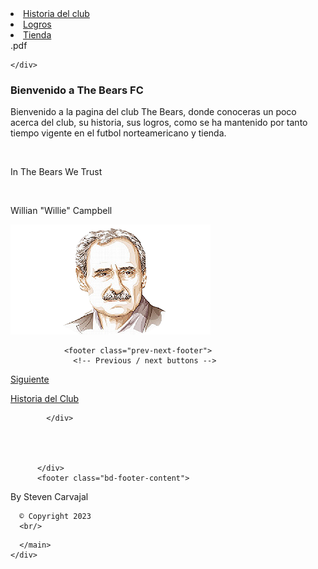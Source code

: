 
 
<li class="toctree-l1"><a class="reference internal" href="Historia.html">Historia del club</a></li>
<li class="toctree-l1"><a class="reference internal" href="Logros.html">Logros</a></li>
<li class="toctree-l1"><a class="reference internal" href="Tienda.html">Tienda</a></li>
</ul>

        
      
  
    

<div class="article-header-buttons">









  

<span class="btn__icon-container">
  <i class="fas fa-file"></i>
  </span>
<span class="btn__text-container">.pdf</span>
</a>
</li>
      
      
      
  
      
  </ul>
</div>


</button>


</div></div>
      
    </div>
  
</div>
</div>
              
              
              
                
<div id="searchbox"></div>
                <article class="bd-article" role="main">
                  
  <section class="tex2jax_ignore mathjax_ignore" id="Bienvenido-a-The-Bears-FC">
<h1>Bienvenido a The Bears FC</h1>
<p>Bienvenido a la pagina del club The Bears, donde conoceras un poco acerca del club, su historia, sus logros, como se ha mantenido por tanto tiempo vigente en el futbol norteamericano y tienda.</p> <br/>
<p>In The Bears We Trust</p> <br/>
<p> Willian "Willie" Campbell </p>

<img src="_static/Willie.png" class="logo__image only-light" alt="Logo image"/>
    <script>document.write(`<img src="_static/Willie.png" class="logo__image only-dark" alt="Logo image"/>`);</script>


</section>
              
              
                <footer class="prev-next-footer">
                  <!-- Previous / next buttons -->
<div class="prev-next-area">
    <a class="right-next"
       href="Historia.html"
       title="next page">
      <div class="prev-next-info">
        <p class="prev-next-subtitle">Siguiente</p>
        <p class="prev-next-title">Historia del Club</p>
      </div>
      <i class="fa-solid fa-angle-right"></i>
    </a>
</div>
                </footer>
              
            </div>
            
            
              
            
          </div>
          <footer class="bd-footer-content">
            
<div class="bd-footer-content__inner container">
  
  <div class="footer-item">
    
<p class="component-author">
By Steven Carvajal
</p>

  </div>
  
  <div class="footer-item">
    
  <p class="copyright">
    
      © Copyright 2023
      <br/>
    
  </p>

  </div>
  
  <div class="footer-item">
    
  </div>
  
  <div class="footer-item">
    
  </div>
  
</div>
          </footer>
        

      </main>
    </div>
  </div>
  
  <!-- Scripts loaded after <body> so the DOM is not blocked -->
  <script src="_static/scripts/bootstrap.js?digest=ac02cc09edc035673794"></script>
<script src="_static/scripts/pydata-sphinx-theme.js?digest=ac02cc09edc035673794"></script>

  <footer class="bd-footer">
  </footer>
  </body>
</html>
